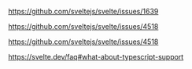 https://github.com/sveltejs/svelte/issues/1639

https://github.com/sveltejs/svelte/issues/4518

https://github.com/sveltejs/svelte/issues/4518

https://svelte.dev/faq#what-about-typescript-support
